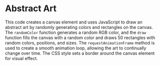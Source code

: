 # Abstract Art

This code creates a canvas element and uses JavaScript to draw an abstract art by randomly generating colors and rectangles on the canvas. The `randomColor` function generates a random RGB color, and the `draw` function fills the canvas with a random color and draws 50 rectangles with random colors, positions, and sizes. The `requestAnimationFrame` method is used to create a smooth animation loop, allowing the art to continually change over time. The CSS style sets a border around the canvas element for visual effect.

